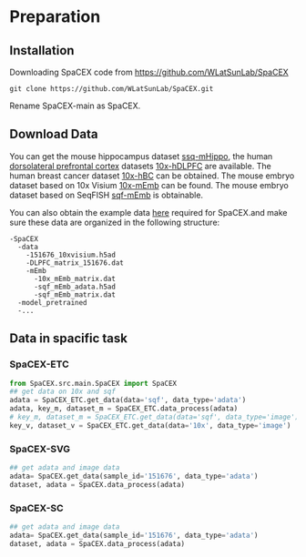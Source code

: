 

# Preparation

## Installation

Downloading SpaCEX code from https://github.com/WLatSunLab/SpaCEX

```pytho
git clone https://github.com/WLatSunLab/SpaCEX.git
```

Rename SpaCEX-main as SpaCEX.

## Download Data

 You can get the mouse hippocampus dataset [ssq-mHippo](https://singlecell.broadinstitute.org/single_cell/study/SCP815/sensitive-spatial-genome-wide-expression-profiling-at-cellular-resolution#study-summary. ), the human [dorsolateral prefrontal cortex](https://www.sciencedirect.com/topics/psychology/dorsolateral-prefrontal-cortex) datasets [10x-hDLPFC]( http://spatial.libd.org/spatialLIBD) are available. The human breast cancer dataset [10x-hBC]( https://support.10xgenomics.com/spatial-gene-expression/datasets/1.1.0/V1_Breast_Cancer_Block_A_Section_1) can be obtained. The mouse embryo dataset based on 10x Visium [10x-mEmb]( https://www.ncbi.nlm.nih.gov/geo/query/acc.cgi?acc=GSE178636) can be found. The mouse embryo dataset based on SeqFISH [sqf-mEmb](https://crukci.shinyapps.io/SpatialMouseAtlas/) is obtainable. 

You can also obtain the example data [here](https://drive.google.com/drive/folders/1C3Gk-HVYp2dQh4id8H68M9p8IWEOIut_?usp=drive_link) required for SpaCEX.and make sure these data are organized in the following structure:
```
-SpaCEX
  -data
    -151676_10xvisium.h5ad
    -DLPFC_matrix_151676.dat
    -mEmb
      -10x_mEmb_matrix.dat
      -sqf_mEmb_adata.h5ad
      -sqf_mEmb_matrix.dat
  -model_pretrained
  -...
```

## Data in spacific task

### SpaCEX-ETC

```python
from SpaCEX.src.main.SpaCEX import SpaCEX
## get data on 10x and sqf
adata = SpaCEX_ETC.get_data(data='sqf', data_type='adata')
adata, key_m, dataset_m = SpaCEX_ETC.data_process(adata)
# key_m, dataset_m = SpaCEX_ETC.get_data(data='sqf', data_type='image')
key_v, dataset_v = SpaCEX_ETC.get_data(data='10x', data_type='image')
```

### SpaCEX-SVG

```python
## get adata and image data
adata= SpaCEX.get_data(sample_id='151676', data_type='adata')
dataset, adata = SpaCEX.data_process(adata)
```

### SpaCEX-SC

```python
## get adata and image data
adata= SpaCEX.get_data(sample_id='151676', data_type='adata')
dataset, adata = SpaCEX.data_process(adata)
```





